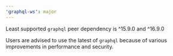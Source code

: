 ```yaml
---
'graphql-ws': major
---
```


Least supported `graphql` peer dependency is ^15.9.0 and ^16.9.0

Users are advised to use the latest of `graphql` because of various improvements in performance and security.

